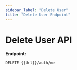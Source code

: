 ```yaml
---
sidebar_label: "Delete User"
title: "Delete User Endpoint"
---
```


# Delete User API

**Endpoint:**

```
DELETE {{Url}}/auth/me
```
